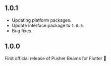 ## 1.0.1
- Updating platform packages.
- Update interface package to `1.0.3`.
- Bug fixes.

## 1.0.0
First official release of Pusher Beams for Flutter 🎉
